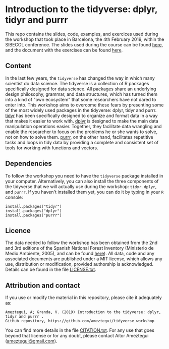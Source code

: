 # Introduction to the tidyverse: dplyr, tidyr and purrr

This repo contains the slides, code, examples, and exercices used during the workshop that took place in Barcelona, the 4th February 2019, within the SIBECOL conference. The slides used during the course can be found [here](https://sibecol-tidyverse-workshop.netlify.com), and the document with the exercises can be found [here](./R/workshop_exercices.pdf).

## Content
In the last few years, the `tidyverse` has changed the way in which many scientist do data science. The tidyverse is a collection of R packages specifically designed for data science. All packages share an underlying design philosophy, grammar, and data structures, which has turned them into a kind of "own ecosystem" that some researchers have not dared to enter into. This workshop aims to overcome these fears by presenting some of the most widely used packages in the tidyverse: dplyr, tidyr and purrr. [tidyr](tidyr.tidyverse.org) has been specifically designed to organize and format data in a way that makes it easier to work with. [dplyr](dplyr.tidyverse.org) is designed to make the main data manipulation operations easier. Together, they facilitate data wrangling and enable the researcher to focus on the problems he or she wants to solve, not on how to solve them. [purrr](purrr.tidyverse.org), on the other hand, facilitates repetitive tasks and loops in tidy data by providing a complete and consistent set of tools for working with functions and vectors. 


## Dependencies
To follow the workshop you need to have the `tidyverse` package installed in your computer. Alternatively, you can also install the three components of the tidyverse that we will actually use during the workshop: `tidyr`. `dplyr`, and `purrr`. If you haven't installed them yet, you can do it by typing in your `R` console:

```
install.packages("tidyr")
install.packages("dplyr")
install.packages("purrr")
```

## Licence
The data needed to follow the workshop has been obtained from the 2nd and 3rd editions of the Spanish National Forest Inventory (Ministerio de Medio Ambiente, 2005), and can be found [here](https://github.com/ameztegui/tidyverse_workshop/tree/master/data)). All data, code and any associated documents are published under a MIT license, which allows any use, distribution or modification, provided authorship is acknowledged. Details can be found in the file [LICENSE.txt](LICENSE.txt). 

## Attribution and contact
If you use or modify the material in this repository, please cite it adequately as:

```
Ameztegui, A; Granda, V. (2019) Introduction to the tidyverse: dplyr, tidyr and purrr . 
GitHub repository, https://github.com/ameztegui/tidyverse_workshop
```
You can find more details in the file [CITATION.txt](CITATION.txt). For any use that goes beyond that license or for any doubt, please contact Aitor Ameztegui (ameztegui@gmail.com).

